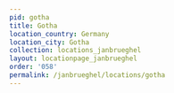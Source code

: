 ```yaml
---
pid: gotha
title: Gotha
location_country: Germany
location_city: Gotha
collection: locations_janbrueghel
layout: locationpage_janbrueghel
order: '058'
permalink: /janbrueghel/locations/gotha
---
```

